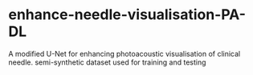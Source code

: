 # enhance-needle-visualisation-PA-DL


A modified U-Net for enhancing photoacoustic visualisation of clinical needle. 
semi-synthetic dataset used for training and testing 
